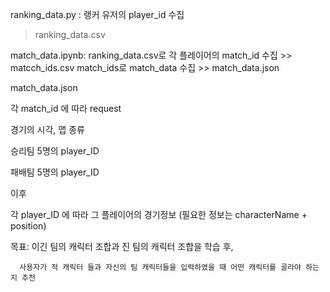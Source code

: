 ranking_data.py : 랭커 유저의 player_id 수집

> ranking_data.csv

match_data.ipynb: ranking_data.csv로 각 플레이어의 match_id 수집 >> matcch_ids.csv
match_ids로 match_data 수집 >> match_data.json

match_data.json

각 match_id 에 따라 request

경기의 시각, 맵 종류

승리팀 5명의 player_ID

패배팀 5명의 player_ID

이후

각 player_ID 에 따라 그 플레이어의 경기정보 (필요한 정보는 characterName + position)

목표: 이긴 팀의 캐릭터 조합과 진 팀의 캐릭터 조합을 학습 후,

      사용자가 적 캐릭터 들과 자신의 팀 캐릭터들을 입력하였을 때 어떤 캐릭터를 골라야 하는지 추천
